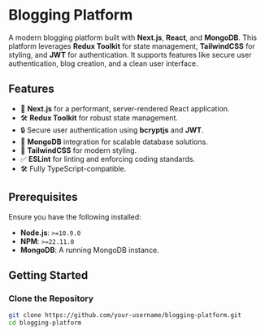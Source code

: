 # Blogging Platform

A modern blogging platform built with **Next.js**, **React**, and **MongoDB**. This platform leverages **Redux Toolkit** for state management, **TailwindCSS** for styling, and **JWT** for authentication. It supports features like secure user authentication, blog creation, and a clean user interface.

## Features

- 🚀 **Next.js** for a performant, server-rendered React application.
- 🛠️ **Redux Toolkit** for robust state management.
- 🔒 Secure user authentication using **bcryptjs** and **JWT**.
- 💾 **MongoDB** integration for scalable database solutions.
- 🎨 **TailwindCSS** for modern styling.
- ✅ **ESLint** for linting and enforcing coding standards.
- 🛠️ Fully TypeScript-compatible.

## Prerequisites

Ensure you have the following installed:

- **Node.js**: `>=10.9.0`
- **NPM**: `>=22.11.0`
- **MongoDB**: A running MongoDB instance.

## Getting Started

### Clone the Repository

```bash
git clone https://github.com/your-username/blogging-platform.git
cd blogging-platform
